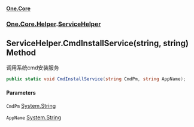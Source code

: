 #### [One.Core](index.md 'index')
### [One.Core.Helper](One_Core_Helper.md 'One.Core.Helper').[ServiceHelper](One_Core_Helper_ServiceHelper.md 'One.Core.Helper.ServiceHelper')
## ServiceHelper.CmdInstallService(string, string) Method
调用系统cmd安装服务 
```csharp
public static void CmdInstallService(string CmdPm, string AppName);
```
#### Parameters
<a name='One_Core_Helper_ServiceHelper_CmdInstallService(string_string)_CmdPm'></a>
`CmdPm` [System.String](https://docs.microsoft.com/en-us/dotnet/api/System.String 'System.String')  
  
<a name='One_Core_Helper_ServiceHelper_CmdInstallService(string_string)_AppName'></a>
`AppName` [System.String](https://docs.microsoft.com/en-us/dotnet/api/System.String 'System.String')  
  

